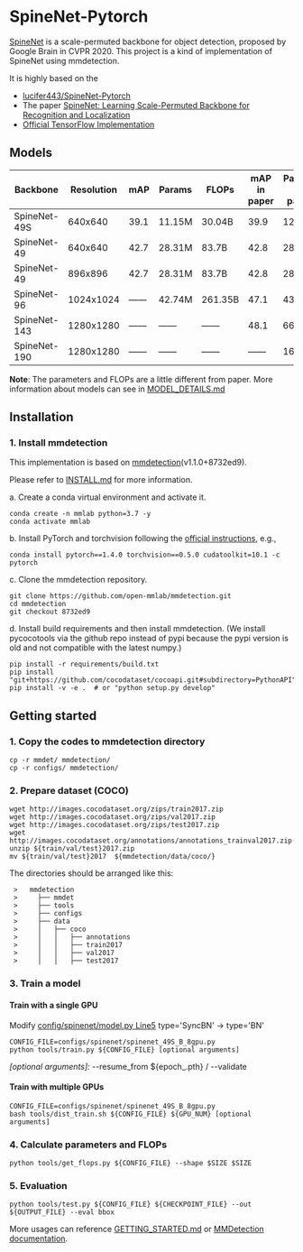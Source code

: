 # SpineNet-Pytorch
[SpineNet](https://arxiv.org/abs/1912.05027) is a scale-permuted backbone for object detection, proposed by Google Brain in CVPR 2020. This project is a kind of implementation of SpineNet using mmdetection.

It is highly based on the
* [lucifer443/SpineNet-Pytorch](https://github.com/lucifer443/SpineNet-Pytorch)
* The paper [SpineNet: Learning Scale-Permuted Backbone for Recognition and Localization](https://arxiv.org/abs/1912.05027)
* [Official TensorFlow Implementation](https://github.com/tensorflow/tpu/tree/master/models/official/detection)

## Models

| Backbone     | Resolution  | mAP  | Params | FLOPs   | mAP in paper | Params in paper | FLOPs in paper |
| ------------ | ----------  | ---- | ------ | ------- | ------------ | --------------- | -------------- |
| SpineNet-49S |   640x640   | 39.1 | 11.15M | 30.04B  | 39.9         | 12.0M           | 33.8B          |
| SpineNet-49  |   640x640   | 42.7 | 28.31M | 83.7B   | 42.8         | 28.5M           | 85.4B          |
| SpineNet-49  |   896x896   | 42.7 | 28.31M | 83.7B   | 42.8         | 28.5M           | 85.4B          |
| SpineNet-96  |  1024x1024  | ——   | 42.74M | 261.35B | 47.1         | 43.0M           | 265.4B         |
| SpineNet-143 |  1280x1280  | ——   | ——     | ——      | 48.1         | 66.9M           | 524.4B         |
| SpineNet-190 |  1280x1280  | ——   | ——     | ——      | ——           | 163.6M          | 1885B          |

**Note**: The parameters and FLOPs are a little different from paper. More information about models can see in [MODEL_DETAILS.md](MODEL_DETAILS.md)

## Installation

### 1. Install mmdetection

   This implementation is based on [mmdetection](https://github.com/open-mmlab/mmdetection)(v1.1.0+8732ed9).
   
   Please refer to [INSTALL.md](docs/INSTALL.md) for more information.

   a. Create a conda virtual environment and activate it.
   ```shell
   conda create -n mmlab python=3.7 -y
   conda activate mmlab
   ```

   b. Install PyTorch and torchvision following the [official instructions](https://pytorch.org/), e.g.,

   ```shell
   conda install pytorch==1.4.0 torchvision==0.5.0 cudatoolkit=10.1 -c pytorch
   ```

   c. Clone the mmdetection repository.

   ```shell
   git clone https://github.com/open-mmlab/mmdetection.git
   cd mmdetection
   git checkout 8732ed9
   ```

   d. Install build requirements and then install mmdetection.
   (We install pycocotools via the github repo instead of pypi because the pypi version is old and not compatible with the latest numpy.)

   ```shell
   pip install -r requirements/build.txt
   pip install "git+https://github.com/cocodataset/cocoapi.git#subdirectory=PythonAPI"
   pip install -v -e .  # or "python setup.py develop"
   ```

## Getting started
### 1. Copy the codes to mmdetection directory

```shell
cp -r mmdet/ mmdetection/
cp -r configs/ mmdetection/
```

### 2. Prepare dataset (COCO)

```shell
wget http://images.cocodataset.org/zips/train2017.zip
wget http://images.cocodataset.org/zips/val2017.zip
wget http://images.cocodataset.org/zips/test2017.zip
wget http://images.cocodataset.org/annotations/annotations_trainval2017.zip
unzip ${train/val/test}2017.zip
mv ${train/val/test}2017  ${mmdetection/data/coco/}
```

  The directories should be arranged like this:

     >   mmdetection
     >     ├── mmdet
     >     ├── tools
     >     ├── configs
     >     ├── data
     >     │   ├── coco
     >     │   │   ├── annotations
     >     │   │   ├── train2017
     >     │   │   ├── val2017
     >     │   │   ├── test2017


### 3. Train a model
#### Train with a single GPU
Modify [config/spinenet/model.py Line5](https://github.com/yan-roo/SpineNet-Pytorch/blob/master/configs/spinenet/spinenet_49S_B_8gpu.py#L5)
type='SyncBN' -> type='BN'

```shell
CONFIG_FILE=configs/spinenet/spinenet_49S_B_8gpu.py
python tools/train.py ${CONFIG_FILE} [optional arguments]
```

_[optional arguments]:_ --resume_from ${epoch_.pth} / --validate

#### Train with multiple GPUs

```shell
CONFIG_FILE=configs/spinenet/spinenet_49S_B_8gpu.py
bash tools/dist_train.sh ${CONFIG_FILE} ${GPU_NUM} [optional arguments]
```
### 4. Calculate parameters and FLOPs

```shell
python tools/get_flops.py ${CONFIG_FILE} --shape $SIZE $SIZE
```

### 5. Evaluation

   ```shell
   python tools/test.py ${CONFIG_FILE} ${CHECKPOINT_FILE} --out  ${OUTPUT_FILE} --eval bbox
   ```

More usages can reference [GETTING_STARTED.md](docs/GETTING_STARTED.md) or [MMDetection documentation](https://mmdetection.readthedocs.io/).
